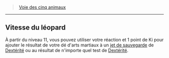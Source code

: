 ﻿---
!Generic
Id: monk_fiveanimals_hd.md#vitesse-du-léopard
ParentLink: monk_fiveanimals_hd.md#voie-des-cinq-animaux
Name: Vitesse du léopard
ParentName: Voie des cinq animaux
NameLevel: 2
---
> [Voie des cinq animaux](hd_monk_fiveanimals.md)

---

## Vitesse du léopard

À partir du niveau 11, vous pouvez utiliser votre réaction et 1 point de Ki pour ajouter le résultat de votre dé d'arts martiaux à un [jet de sauvegarde](hd_abilities_jets_de_sauvegarde.md) de [Dextérité](hd_abilities_dexterity.md) ou au résultat de n'importe quel test de [Dextérité](hd_abilities_dexterity.md).

